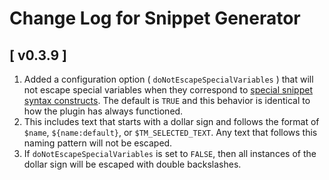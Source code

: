 # Change Log for Snippet Generator

## [ v0.3.9 ]

1. Added a configuration option ( `doNotEscapeSpecialVariables` ) that will not escape special variables when they correspond to [special snippet syntax constructs](https://code.visualstudio.com/docs/editing/userdefinedsnippets#_snippet-syntax). The default is `TRUE` and this behavior is identical to how the plugin has always functioned.
2. This includes text that starts with a dollar sign and follows the format of `$name`, `${name:default}`, or `$TM_SELECTED_TEXT`. Any text that follows this naming pattern will not be escaped.
3. If `doNotEscapeSpecialVariables` is set to `FALSE`, then all instances of the dollar sign will be escaped with double backslashes.
